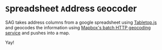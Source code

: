 # `S`preadsheet `A`ddress `G`eocoder

SAG takes address columns from a google spreadsheet using [Tabletop.js](https://github.com/jsoma/tabletop) and geocodes the information using [Mapbox's batch HTTP geocoding service](https://www.mapbox.com/developers/api/v3/geocoding/#batch) and pushes into a map.

Yay!